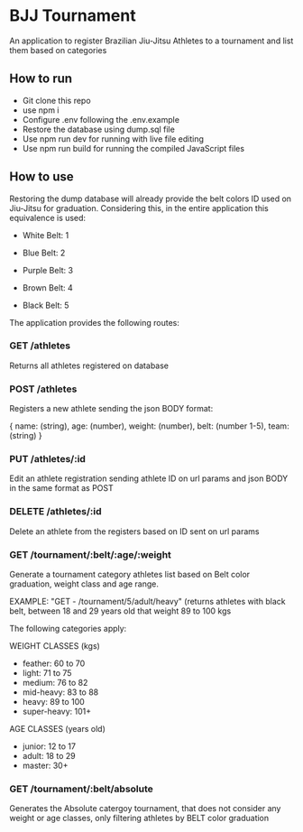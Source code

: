 # BJJ Tournament

An application to register Brazilian Jiu-Jitsu Athletes to a tournament and list them based on categories

## How to run
- Git clone this repo
- use npm i
- Configure .env following the .env.example
- Restore the database using dump.sql file
- Use npm run dev for running with live file editing
- Use npm run build for running the compiled JavaScript files

## How to use
Restoring the dump database will already provide the belt colors ID used on Jiu-Jitsu for graduation. Considering this, in the entire application this equivalence is used:

- White Belt: 1

- Blue Belt: 2

- Purple Belt: 3

- Brown Belt: 4

- Black Belt: 5

The application provides the following routes:

### GET /athletes
Returns all athletes registered on database

### POST /athletes
Registers a new athlete sending the json BODY format: 

{
   name: (string),
   age: (number),
   weight: (number),
   belt: (number 1-5),
   team: (string)
}

### PUT /athletes/:id
Edit an athlete registration sending athlete ID on url params and json BODY in the same format as POST

### DELETE /athletes/:id
Delete an athlete from the registers based on ID sent on url params

### GET /tournament/:belt/:age/:weight
Generate a tournament category athletes list based on Belt color graduation, weight class and age range. 

EXAMPLE: "GET - /tournament/5/adult/heavy" (returns athletes with black belt, between 18 and 29 years old that weight 89 to 100 kgs

The following categories apply:

WEIGHT CLASSES (kgs)
- feather: 60 to 70
- light: 71 to 75
- medium: 76 to 82
- mid-heavy: 83 to 88
- heavy: 89 to 100
- super-heavy: 101+

AGE CLASSES (years old)
- junior: 12 to 17
- adult: 18 to 29
- master: 30+

### GET /tournament/:belt/absolute
Generates the Absolute catergoy tournament, that does not consider any weight or age classes, only filtering athletes by BELT color graduation


